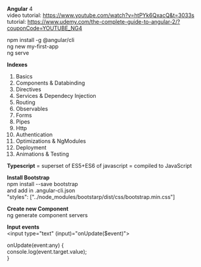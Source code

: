 <b>Angular</b> 4 <br/>
video tutorial: https://www.youtube.com/watch?v=htPYk6QxacQ&t=3033s <br/>
tutorial: https://www.udemy.com/the-complete-guide-to-angular-2/?couponCode=YOUTUBE_NG4 <br/>

npm install -g @angular/cli <br/>
ng new my-first-app <br/>
ng serve <br/>

<b>Indexes</b> <br/>

1. Basics
2. Components & Databinding
3. Directives
4. Services & Dependecy Injection
5. Routing
6. Observables
7. Forms
8. Pipes
9. Http
10. Authentication
11. Optimizations & NgModules
12. Deployment
13. Animations & Testing

<b>Typescript</b> = superset of ES5+ES6 of javascript = compiled to JavaScript <br/>

<b>Install Bootstrap</b> <br/>
npm install --save bootstrap <br/>
and add in .angular-cli.json <br/>
"styles": ["../node_modules/bootstarp/dist/css/bootstrap.min.css"]<br/>

<b>Create new Component</b> <br/>
ng generate component servers <br/>

<b>Input events</b><br/>
<input type="text" (input)="onUpdate($event)"><br/>

onUpdate(event:any) {<br/>
 console.log(event.target.value);<br/>
}<br/>
